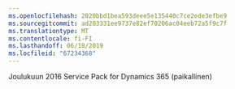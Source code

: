 ```yaml
---
ms.openlocfilehash: 2020bbd1bea593deee5e135440c7ce2ede3efbe9
ms.sourcegitcommit: ad203331ee9737e82ef70206ac04eeb72a5f9c7f
ms.translationtype: MT
ms.contentlocale: fi-FI
ms.lasthandoff: 06/18/2019
ms.locfileid: "67234368"
---
```

Joulukuun 2016 Service Pack for Dynamics 365 (paikallinen)